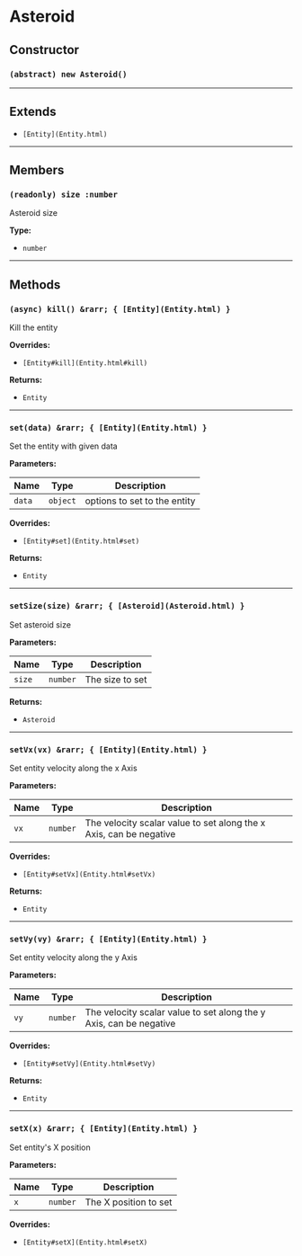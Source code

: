 # Asteroid

## Constructor

### `(abstract) new Asteroid()`

---

## Extends

- `[Entity](Entity.html)`

---

## Members

### `(readonly) size :number`

Asteroid size

**Type:** 
- `number`

---

## Methods

### `(async) kill() &rarr; { [Entity](Entity.html) }`

Kill the entity

**Overrides:**
- `[Entity#kill](Entity.html#kill)`

**Returns:** 
- `Entity`

---

### `set(data) &rarr; { [Entity](Entity.html) }`

Set the entity with given data

**Parameters:**

| Name  | Type   | Description                |
|-------|--------|----------------------------|
| `data`  | `object` | options to set to the entity    |

**Overrides:**
- `[Entity#set](Entity.html#set)`

**Returns:** 
- `Entity`

---

### `setSize(size) &rarr; { [Asteroid](Asteroid.html) }`

Set asteroid size

**Parameters:**

| Name   | Type   | Description      |
|--------|--------|------------------|
| `size` | `number` | The size to set  |

**Returns:** 
- `Asteroid`

---

### `setVx(vx) &rarr; { [Entity](Entity.html) }`

Set entity velocity along the x Axis

**Parameters:**

| Name | Type   | Description                                               |
|------|--------|-----------------------------------------------------------|
| `vx` | `number` | The velocity scalar value to set along the x Axis, can be negative |

**Overrides:**
- `[Entity#setVx](Entity.html#setVx)`

**Returns:** 
- `Entity`

---

### `setVy(vy) &rarr; { [Entity](Entity.html) }`

Set entity velocity along the y Axis

**Parameters:**

| Name | Type   | Description                                               |
|------|--------|-----------------------------------------------------------|
| `vy` | `number` | The velocity scalar value to set along the y Axis, can be negative |

**Overrides:**
- `[Entity#setVy](Entity.html#setVy)`

**Returns:** 
- `Entity`

---

### `setX(x) &rarr; { [Entity](Entity.html) }`

Set entity's X position

**Parameters:**

| Name | Type   | Description      |
|------|--------|------------------|
| `x`  | `number` | The X position to set  |

**Overrides:**
- `[Entity#setX](Entity.html#setX)`